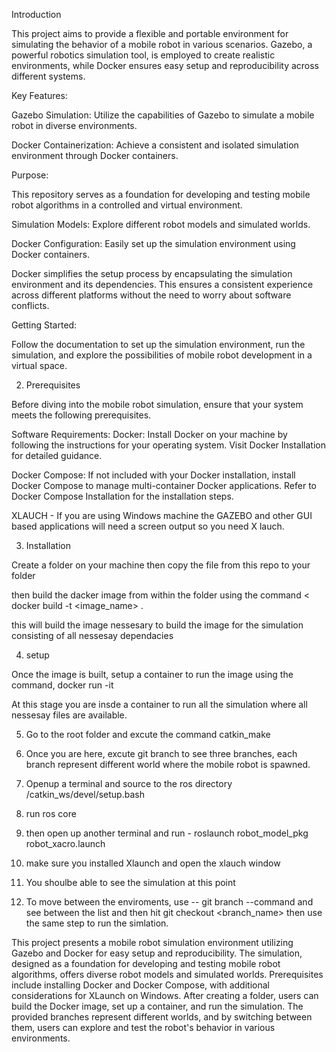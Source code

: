Introduction

 This project aims to provide a flexible and portable environment for simulating the behavior of a mobile robot in various scenarios. Gazebo, a powerful robotics simulation tool, is employed to create realistic environments, while Docker ensures easy setup and reproducibility across different systems.

Key Features:

Gazebo Simulation: Utilize the capabilities of Gazebo to simulate a mobile robot in diverse environments.

Docker Containerization: Achieve a consistent and isolated simulation environment through Docker containers.

Purpose:

This repository serves as a foundation for developing and testing mobile robot algorithms in a controlled and virtual environment. 

Simulation Models: Explore different robot models and simulated worlds.

Docker Configuration: Easily set up the simulation environment using Docker containers.


Docker simplifies the setup process by encapsulating the simulation environment and its dependencies. This ensures a consistent experience across different platforms without the need to worry about software conflicts.

Getting Started:

Follow the documentation to set up the simulation environment, run the simulation, and explore the possibilities of mobile robot development in a virtual space.

2. Prerequisites
   
Before diving into the mobile robot simulation, ensure that your system meets the following prerequisites.

Software Requirements:
Docker: Install Docker on your machine by following the instructions for your operating system. Visit Docker Installation for detailed guidance.

Docker Compose: If not included with your Docker installation, install Docker Compose to manage multi-container Docker applications. Refer to Docker Compose Installation for the installation steps.

XLAUCH - If you are using Windows machine the GAZEBO and other GUI based applications will need a screen output so you need X lauch.

3. Installation

Create a folder on your machine then copy the file from this repo to your folder

then build the dacker image from within the folder using the command < docker build -t <image_name> .

this will build the image nessesary to build the image for the simulation consisting of all nessesay dependacies

4. setup

Once the image is built, setup a container to run the image using the command, docker run -it <imagename> 

At this stage you are insde a container to run all the simulation where all nessesay files are available.

5. Go to the root folder and excute the command catkin_make

6. Once you are here, excute git branch to see three branches, each branch represent different world where the mobile robot is spawned.

7. Openup a terminal and source to the ros directory /catkin_ws/devel/setup.bash

8. run ros core

9. then open up another terminal and run -  roslaunch robot_model_pkg robot_xacro.launch

10. make sure you installed Xlaunch and open the xlauch window

11. You shoulbe able to see the simulation at this point

12. To move between the enviroments, use -- git branch --command and see between the list and then hit git checkout <branch_name> then use the same step to run the simlation.

This project presents a mobile robot simulation environment utilizing Gazebo and Docker for easy setup and reproducibility. The simulation, designed as a foundation for developing and testing mobile robot algorithms, offers diverse robot models and simulated worlds. Prerequisites include installing Docker and Docker Compose, with additional considerations for XLaunch on Windows. After creating a folder, users can build the Docker image, set up a container, and run the simulation. The provided branches represent different worlds, and by switching between them, users can explore and test the robot's behavior in various environments.
